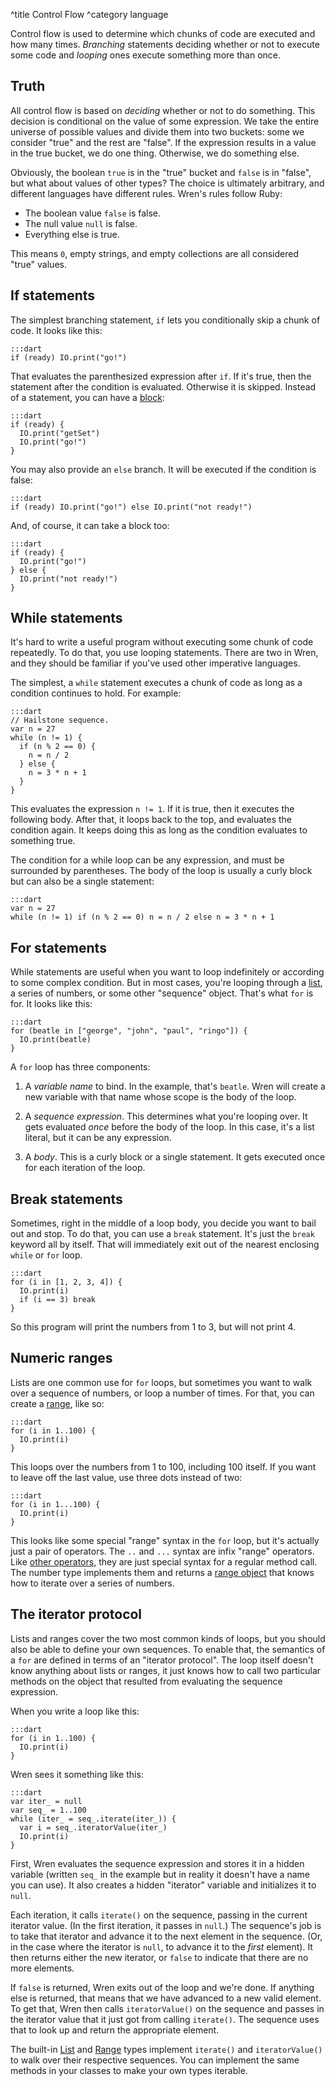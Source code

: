 ^title Control Flow
^category language

Control flow is used to determine which chunks of code are executed and how
many times. *Branching* statements deciding whether or not to execute some code
and *looping* ones execute something more than once.

## Truth

All control flow is based on *deciding* whether or not to do something. This
decision is conditional on the value of some expression. We take the entire
universe of possible values and divide them into two buckets: some we consider
"true" and the rest are "false". If the expression results in a value in the
true bucket, we do one thing. Otherwise, we do something else.

Obviously, the boolean `true` is in the "true" bucket and `false` is in
"false", but what about values of other types? The choice is ultimately
arbitrary, and different languages have different rules. Wren's rules follow
Ruby:

  * The boolean value `false` is false.
  * The null value `null` is false.
  * Everything else is true.

This means `0`, empty strings, and empty collections are all considered "true"
values.

## If statements

The simplest branching statement, `if` lets you conditionally skip a chunk of
code. It looks like this:

    :::dart
    if (ready) IO.print("go!")

That evaluates the parenthesized expression after `if`. If it's true, then the
statement after the condition is evaluated. Otherwise it is skipped. Instead of
a statement, you can have a [block](syntax.html#blocks):

    :::dart
    if (ready) {
      IO.print("getSet")
      IO.print("go!")
    }

You may also provide an `else` branch. It will be executed if the condition is
false:

    :::dart
    if (ready) IO.print("go!") else IO.print("not ready!")

And, of course, it can take a block too:

    :::dart
    if (ready) {
      IO.print("go!")
    } else {
      IO.print("not ready!")
    }

## While statements

It's hard to write a useful program without executing some chunk of code
repeatedly. To do that, you use looping statements. There are two in Wren, and
they should be familiar if you've used other imperative languages.

The simplest, a `while` statement executes a chunk of code as long as a
condition continues to hold. For example:

    :::dart
    // Hailstone sequence.
    var n = 27
    while (n != 1) {
      if (n % 2 == 0) {
        n = n / 2
      } else {
        n = 3 * n + 1
      }
    }

This evaluates the expression `n != 1`. If it is true, then it executes the
following body. After that, it loops back to the top, and evaluates the
condition again. It keeps doing this as long as the condition evaluates to
something true.

The condition for a while loop can be any expression, and must be surrounded by
parentheses. The body of the loop is usually a curly block but can also be a
single statement:

    :::dart
    var n = 27
    while (n != 1) if (n % 2 == 0) n = n / 2 else n = 3 * n + 1

## For statements

While statements are useful when you want to loop indefinitely or according to
some complex condition. But in most cases, you're looping through a
[list](lists.html), a series of numbers, or some other "sequence" object.
That's what `for` is for. It looks like this:

    :::dart
    for (beatle in ["george", "john", "paul", "ringo"]) {
      IO.print(beatle)
    }

A `for` loop has three components:

1. A *variable name* to bind. In the example, that's `beatle`. Wren will create
   a new variable with that name whose scope is the body of the loop.

2. A *sequence expression*. This determines what you're looping over. It gets
   evaluated *once* before the body of the loop. In this case, it's a list
   literal, but it can be any expression.

3. A *body*. This is a curly block or a single statement. It gets executed once
   for each iteration of the loop.

## Break statements

Sometimes, right in the middle of a loop body, you decide you want to bail out
and stop. To do that, you can use a `break` statement. It's just the `break`
keyword all by itself. That will immediately exit out of the nearest enclosing
`while` or `for` loop.

    :::dart
    for (i in [1, 2, 3, 4]) {
      IO.print(i)
      if (i == 3) break
    }

So this program will print the numbers from 1 to 3, but will not print 4.

## Numeric ranges

Lists are one common use for `for` loops, but sometimes you want to walk over a
sequence of numbers, or loop a number of times. For that, you can create a
[range](values.html#ranges), like so:

    :::dart
    for (i in 1..100) {
      IO.print(i)
    }

This loops over the numbers from 1 to 100, including 100 itself. If you want to
leave off the last value, use three dots instead of two:

    :::dart
    for (i in 1...100) {
      IO.print(i)
    }

This looks like some special "range" syntax in the `for` loop, but it's
actually just a pair of operators. The `..` and `...` syntax are infix "range"
operators. Like [other operators](expressions.html#operators), they are just
special syntax for a regular method call. The number type implements them and
returns a [range object](values.html#ranges) that knows how to iterate over a
series of numbers.

## The iterator protocol

Lists and ranges cover the two most common kinds of loops, but you should also
be able to define your own sequences. To enable that, the semantics of a `for`
are defined in terms of an "iterator protocol". The loop itself doesn't know
anything about lists or ranges, it just knows how to call two particular
methods on the object that resulted from evaluating the sequence expression.

When you write a loop like this:

    :::dart
    for (i in 1..100) {
      IO.print(i)
    }

Wren sees it something like this:

    :::dart
    var iter_ = null
    var seq_ = 1..100
    while (iter_ = seq_.iterate(iter_)) {
      var i = seq_.iteratorValue(iter_)
      IO.print(i)
    }

First, Wren evaluates the sequence expression and stores it in a hidden
variable (written `seq_` in the example but in reality it doesn't have a name
you can use). It also creates a hidden "iterator" variable and initializes it
to `null`.

Each iteration, it calls `iterate()` on the sequence, passing in the current
iterator value. (In the first iteration, it passes in `null`.) The sequence's
job is to take that iterator and advance it to the next element in the
sequence. (Or, in the case where the iterator is `null`, to advance it to the
*first* element). It then returns either the new iterator, or `false` to
indicate that there are no more elements.

If `false` is returned, Wren exits out of the loop and we're done. If anything
else is returned, that means that we have advanced to a new valid element. To
get that, Wren then calls `iteratorValue()` on the sequence and passes in the
iterator value that it just got from calling `iterate()`. The sequence uses
that to look up and return the appropriate element.

The built-in [List](lists.html) and [Range](values.html#ranges) types implement
`iterate()` and `iteratorValue()` to walk over their respective sequences. You
can implement the same methods in your classes to make your own types iterable.
